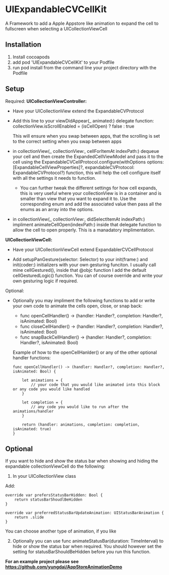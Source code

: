 # UIExpandableCVCellKit

A Framework to add a Apple Appstore like animation to expand the cell to fullscreen when selecting a UICollectionViewCell

<h2><b>Installation</b></h2>

1.  Install cocoapods
2.  add pod 'UIExpandableCVCellKit' to your Podfile
3.  run pod install from the command line your project directory with the Podfile

<h2><b>Setup</b></h2>


Required:
<b>UICollectionViewController: </b>

- Have your UICollectionView extend the ExpandableCVProtocol

- Add this line to your viewDidAppear(_ animated:) delegate function:
  collectionView.isScrollEnabled = (isCellOpen) ? false : true

  This will ensure when you swap between apps, that the scrolling is set to the correct setting when you swap between apps
  
- in collectionView(_ collectionView:, cellForItemAt indexPath:) dequeue your cell and then create the ExpandedCellViewModel and pass it to the cell using the ExpandableCVCellProtocol.configure(withOptions options: [ExpandableCellViewProperties]?, expandableCVProtocol: ExpandableCVProtocol?) function, this will help the cell configure itself with all the settings it needs to function.
	- You can further tweak the different settings for how cell expands, this is very useful where your collectionView is in a container and is smaller than view that you want to expand it to.  Use the corresponding enum and add the associated value then pass all the enums as an array into the options.

- in collectionView(_ collectionView:, didSelectItemAt indexPath:) impliment animateCellOpen(indexPath:) inside that delegate function to allow the cell to open properly.  This is a manadatory implimentation.


<b>UICollectionViewCell:</b>
- Have your UICollectionViewCell extend ExpandablerCVCellProtocol

- Add setupPanGesture(selector: Selector) to your init(frame:) and init(coder:) initializers with your own gesturing funciton.  I usually call mine cellGestured(), inside that @objc function I add the default cellGesturedLogic() function.  You can of course override and write your own gesturing logic if required.


Optional:

- Optionally you may impliment the following functions to add or write your own code to animate the cells open, close, or snap back:

  - func openCellHandler() -> (handler: Handler?, completion: Handler?, isAnimated: Bool)
  - func closeCellHandler() -> (handler: Handler?, completion: Handler?, isAnimated: Bool)
  - func snapBackCellHandler() -> (handler: Handler?, completion: Handler?, isAnimated: Bool)

  Example of how to the openCellHanlder() or any of the other optional handler functions:

	```
	func openCellHandler() -> (handler: Handler?, completion: Handler?, isAnimated: Bool) {

		let animations = {
			// your code that you would like animated into this block or any code you would like handled
		}

		let completion = {
			// any code you would like to run after the animations/handler
		}

		return (handler: animations, completion: completion, isAnimated: true)
	}
	```

<h2><b>Optional</b></h2>

If you want to hide and show the status bar when showing and hiding the expandable collectionViewCell do the following:
1. In your UICollectionView class

  Add:

	override var prefersStatusBarHidden: Bool {
		return statusBarShoudlBeHidden
	}

	override var preferredStatusBarUpdateAnimation: UIStatusBarAnimation {
		return .slide
	}

  You can choose another type of animation, if you like

2. Optionally you can use func animateStatusBar(duration: TimeInterval) to hide or show the status bar when required.  You should however set the setting for statusBarShouldBeHidden before you run this function.



<b>For an example project please see <link>https://github.com/yungdai/AppStoreAnimationDemo</link></b>

